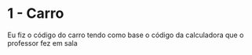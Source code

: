 # 1 - Carro
Eu fiz o código do carro tendo como base o código da calculadora que o professor fez em sala
